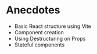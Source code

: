 # Anecdotes
- Basic React structure using Vite
- Component creation
- Using Destructuring on Props
- Stateful components